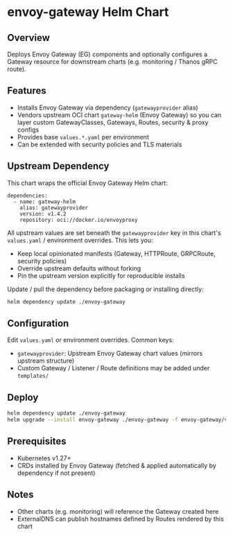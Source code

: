 # envoy-gateway Helm Chart

## Overview
Deploys Envoy Gateway (EG) components and optionally configures a Gateway resource for downstream charts (e.g. monitoring / Thanos gRPC route).

## Features
- Installs Envoy Gateway via dependency (`gatewayprovider` alias)
- Vendors upstream OCI chart `gateway-helm` (Envoy Gateway) so you can layer custom GatewayClasses, Gateways, Routes, security & proxy configs
- Provides base `values.*.yaml` per environment
- Can be extended with security policies and TLS materials

## Upstream Dependency
This chart wraps the official Envoy Gateway Helm chart:
```
dependencies:
  - name: gateway-helm
    alias: gatewayprovider
    version: v1.4.2
    repository: oci://docker.io/envoyproxy
```
All upstream values are set beneath the `gatewayprovider` key in this chart's `values.yaml` / environment overrides. This lets you:
- Keep local opinionated manifests (Gateway, HTTPRoute, GRPCRoute, security policies)
- Override upstream defaults without forking
- Pin the upstream version explicitly for reproducible installs

Update / pull the dependency before packaging or installing directly:
```bash
helm dependency update ./envoy-gateway
```

## Configuration
Edit `values.yaml` or environment overrides. Common keys:
- `gatewayprovider`: Upstream Envoy Gateway chart values (mirrors upstream structure)
- Custom Gateway / Listener / Route definitions may be added under `templates/`

## Deploy
```bash
helm dependency update ./envoy-gateway
helm upgrade --install envoy-gateway ./envoy-gateway -f envoy-gateway/values.dev-01.yaml -n envoy-gateway-system --create-namespace
```

## Prerequisites
- Kubernetes v1.27+
- CRDs installed by Envoy Gateway (fetched & applied automatically by dependency if not present)

## Notes
- Other charts (e.g. monitoring) will reference the Gateway created here
- ExternalDNS can publish hostnames defined by Routes rendered by this chart
